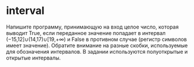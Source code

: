 # interval

Напишите программу, принимающую на вход целое число, которая выводит True, если переданное значение попадает в интервал (−15,12]∪(14,17)∪[19,+∞) и False 
в противном случае (регистр символов имеет значение).
Обратите внимание на разные скобки, используемые для обозначения интервалов. В задании используются полуоткрытые и открытые интервалы.
